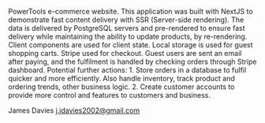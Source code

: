 PowerTools e-commerce website.
This application was built with NextJS to demonstrate fast content delivery with SSR (Server-side rendering).
The data is delivered by PostgreSQL servers and pre-rendered to ensure fast delivery while maintaining the ability to update products, by re-rendering.
Client components are used for client state. Local storage is used for guest shopping carts.
Stripe used for checkout. Guest users are sent an email after paying, and the fulfilment is handled by checking orders through Stripe dashboard.
Potential further actions: 1. Store orders in a database to fulfil quicker and more efficiently. Also handle inventory, track product and ordering trends, other business logic. 2. Create customer accounts to provide more control and features to customers and business.

James Davies
j.jdavies2002@gmail.com
